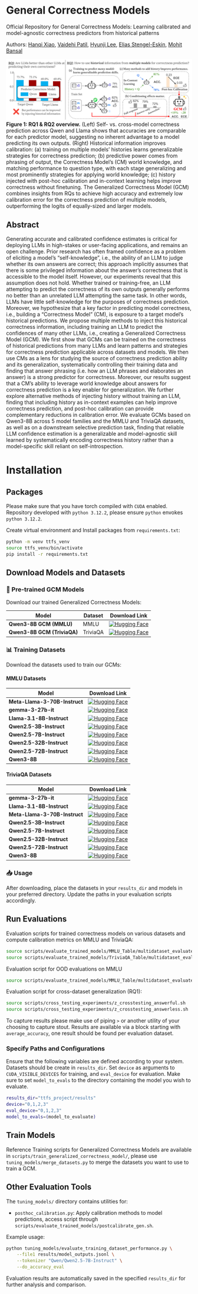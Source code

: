 # General Correctness Models 
Official Repository for General Correctness Models: Learning calibrated and model-agnostic correctness predictors from historical patterns

Authors: [Hanqi Xiao](https://hanqixiao.github.io/), [Vaidehi Patil](https://vaidehi99.github.io/#home), [Hyunji Lee](https://amy-hyunji.github.io/), [Elias Stengel-Eskin](https://esteng.github.io/), [Mohit Bansal](https://www.cs.unc.edu/~mbansal/)

![Your Image](images/final_fig1.png)
**Figure 1: RQ1 & RQ2 overview.** (Left) Self- vs. cross-model correctness prediction across Qwen and Llama shows that accuracies are comparable for each predictor model, suggesting no inherent advantage to a model predicting its own outputs. (Right) Historical information improves calibration: (a) training on multiple models’ histories learns generalizable strategies for correctness prediction; (b) predictive power comes from phrasing of output, the Correctness Model’s (CM) world knowledge, and matching performance to question type, with each stage generalizing and most prominently strategies for applying world knowledge; (c) history injected with post-hoc calibration and in-context learning helps improve correctness without finetuning. The Generalized Correctness Model (GCM) combines insights from RQs to achieve high accuracy and extremely low calibration error for the correctness prediction of multiple models, outperforming the logits of equally-sized and larger models.

## Abstract
Generating accurate and calibrated confidence estimates is critical for deploying LLMs in high-stakes or user-facing applications, and remains an open challenge. Prior research has often framed confidence as a problem of eliciting a model’s “self-knowledge”, i.e., the ability of an LLM to judge whether its own answers are correct; this approach implicitly assumes that there is some privileged information about the answer’s correctness that is accessible to the model itself. However, our experiments reveal that this assumption does not hold. Whether trained or training-free, an LLM attempting to predict the correctness of its own outputs generally performs no better than an unrelated LLM attempting the same task. In other words, LLMs have little self-knowledge for the purposes of correctness prediction. Moreover, we hypothesize that a key factor in predicting model correctness, i.e., building a “Correctness Model” (CM), is exposure to a target model’s historical predictions. We propose multiple methods to inject this historical correctness information, including training an LLM to predict the confidences of many other LLMs, i.e., creating a Generalized Correctness Model (GCM). We first show that GCMs can be trained on the correctness of historical predictions from many LLMs and learn patterns and strategies for correctness prediction applicable across datasets and models. We then use CMs as a lens for studying the source of correctness prediction ability and its generalization, systematically controlling their training data and finding that answer phrasing (i.e. how an LLM phrases and elaborates an answer) is a strong predictor for correctness. Moreover, our results suggest that a CM’s ability to leverage world knowledge about answers for correctness prediction is a key enabler for generalization. We further explore alternative methods of injecting history without training an LLM, finding that including history as in-context examples can help improve correctness prediction, and post-hoc calibration can provide complementary reductions in calibration error. We evaluate GCMs based on Qwen3-8B across 5 model families and the MMLU and TriviaQA datasets, as well as on a downstream selective prediction task, finding that reliable LLM confidence estimation is a generalizable and model-agnostic skill learned by systematically encoding correctness history rather than a model-specific skill reliant on self-introspection.

# Installation
## Packages
Please make sure that you have torch compiled with `CUDA` enabled. Repository developed with `python 3.12.2`, please ensure `python` envokes `python 3.12.2`.

Create virtual environment and Install packages from `requirements.txt`:
```bash
python -m venv ttfs_venv
source ttfs_venv/bin/activate
pip install -r requirements.txt
```

## Download Models and Datasets

### 🤗 Pre-trained GCM Models
Download our trained Generalized Correctness Models:

| Model | Dataset | Download Link |
|-------|---------|---------------|
| **Qwen3-8B GCM (MMLU)** | MMLU | [![Hugging Face](https://img.shields.io/badge/%F0%9F%A4%97%20Hugging%20Face-Qwen3--8B_GCM_MMLU-blue)](https://huggingface.co/Hanqix/Qwen3-8B_GCM_MMLU_lora_model) |
| **Qwen3-8B GCM (TriviaQA)** | TriviaQA | [![Hugging Face](https://img.shields.io/badge/%F0%9F%A4%97%20Hugging%20Face-Qwen3--8B_GCM_TriviaQA-blue)](https://huggingface.co/Hanqix/Qwen3-8B_GCM_TriviaQA_lora_model) |

### 📊 Training Datasets
Download the datasets used to train our GCMs:

#### MMLU Datasets
| Model | Download Link |
|-------|---------------|
| **Meta-Llama-3-70B-Instruct** | [![Hugging Face](https://img.shields.io/badge/%F0%9F%A4%97%20Hugging%20Face-GCM--dataset--Meta--Llama--3--70B--Instruct-blue)](https://huggingface.co/datasets/Hanqix/GCM-dataset-Meta-Llama-3-70B-Instruct) |
| **gemma-3-27b-it** | [![Hugging Face](https://img.shields.io/badge/%F0%9F%A4%97%20Hugging%20Face-GCM--dataset--gemma--3--27b--it-blue)](https://huggingface.co/datasets/Hanqix/GCM-dataset-gemma-3-27b-it) |
| **Llama-3.1-8B-Instruct** | [![Hugging Face](https://img.shields.io/badge/%F0%9F%A4%97%20Hugging%20Face-GCM--dataset--Llama--3.1--8B--Instruct-blue)](https://huggingface.co/datasets/Hanqix/GCM-dataset-Llama-3.1-8B-Instruct) |
| **Qwen2.5-3B-Instruct** | [![Hugging Face](https://img.shields.io/badge/%F0%9F%A4%97%20Hugging%20Face-GCM--dataset--Qwen2.5--3B--Instruct-blue)](https://huggingface.co/datasets/Hanqix/GCM-dataset-Qwen2.5-3B-Instruct) |
| **Qwen2.5-7B-Instruct** | [![Hugging Face](https://img.shields.io/badge/%F0%9F%A4%97%20Hugging%20Face-GCM--dataset--Qwen2.5--7B--Instruct-blue)](https://huggingface.co/datasets/Hanqix/GCM-dataset-Qwen2.5-7B-Instruct) |
| **Qwen2.5-32B-Instruct** | [![Hugging Face](https://img.shields.io/badge/%F0%9F%A4%97%20Hugging%20Face-GCM--dataset--Qwen2.5--32B--Instruct-blue)](https://huggingface.co/datasets/Hanqix/GCM-dataset-Qwen2.5-32B-Instruct) |
| **Qwen2.5-72B-Instruct** | [![Hugging Face](https://img.shields.io/badge/%F0%9F%A4%97%20Hugging%20Face-GCM--dataset--Qwen2.5--72B--Instruct-blue)](https://huggingface.co/datasets/Hanqix/GCM-dataset-Qwen2.5-72B-Instruct) |
| **Qwen3-8B** | [![Hugging Face](https://img.shields.io/badge/%F0%9F%A4%97%20Hugging%20Face-GCM--dataset--Qwen3--8B-blue)](https://huggingface.co/datasets/Hanqix/GCM-dataset-Qwen3-8B) |

#### TriviaQA Datasets
| Model | Download Link |
|-------|---------------|
| **gemma-3-27b-it** | [![Hugging Face](https://img.shields.io/badge/%F0%9F%A4%97%20Hugging%20Face-GCM--dataset--TriviaQA--gemma--3--27b--it-blue)](https://huggingface.co/datasets/Hanqix/GCM-dataset-TriviaQA_gemma-3-27b-it) |
| **Llama-3.1-8B-Instruct** | [![Hugging Face](https://img.shields.io/badge/%F0%9F%A4%97%20Hugging%20Face-GCM--dataset--TriviaQA--Llama--3.1--8B--Instruct-blue)](https://huggingface.co/datasets/Hanqix/GCM-dataset-TriviaQA_Llama-3.1-8B-Instruct) |
| **Meta-Llama-3-70B-Instruct** | [![Hugging Face](https://img.shields.io/badge/%F0%9F%A4%97%20Hugging%20Face-GCM--dataset--TriviaQA--Meta--Llama--3--70B--Instruct-blue)](https://huggingface.co/datasets/Hanqix/GCM-dataset-TriviaQA_Meta-Llama-3-70B-Instruct) |
| **Qwen2.5-3B-Instruct** | [![Hugging Face](https://img.shields.io/badge/%F0%9F%A4%97%20Hugging%20Face-GCM--dataset--TriviaQA--Qwen2.5--3B--Instruct-blue)](https://huggingface.co/datasets/Hanqix/GCM-dataset-TriviaQA_Qwen2.5-3B-Instruct) |
| **Qwen2.5-7B-Instruct** | [![Hugging Face](https://img.shields.io/badge/%F0%9F%A4%97%20Hugging%20Face-GCM--dataset--TriviaQA--Qwen2.5--7B--Instruct-blue)](https://huggingface.co/datasets/Hanqix/GCM-dataset-TriviaQA_Qwen2.5-7B-Instruct) |
| **Qwen2.5-32B-Instruct** | [![Hugging Face](https://img.shields.io/badge/%F0%9F%A4%97%20Hugging%20Face-GCM--dataset--TriviaQA--Qwen2.5--32B--Instruct-blue)](https://huggingface.co/datasets/Hanqix/GCM-dataset-TriviaQA_Qwen2.5-32B-Instruct) |
| **Qwen2.5-72B-Instruct** | [![Hugging Face](https://img.shields.io/badge/%F0%9F%A4%97%20Hugging%20Face-GCM--dataset--TriviaQA--Qwen2.5--72B--Instruct-blue)](https://huggingface.co/datasets/Hanqix/GCM-dataset-TriviaQA_Qwen2.5-72B-Instruct) |
| **Qwen3-8B** | [![Hugging Face](https://img.shields.io/badge/%F0%9F%A4%97%20Hugging%20Face-GCM--dataset--TriviaQA--Qwen3--8B-blue)](https://huggingface.co/datasets/Hanqix/GCM-dataset-TriviaQA_Qwen3-8B) |

### 📥 Usage
After downloading, place the datasets in your `results_dir` and models in your preferred directory. Update the paths in your evaluation scripts accordingly.

## Run Evaluations

Evaluation scripts for trained correctness models on various datasets and compute calibration metrics on MMLU and TriviaQA:
```bash
source scripts/evaluate_trained_models/MMLU_Table/multidataset_evaluate_on_id_k0_gen_on_all_datasets.sh
source scripts/evaluate_trained_models/TriviaQA_Table/multidataset_evaluate_on_id_k0_gen_on_all_datasets.sh
```
Evaluation script for OOD evaluations on MMLU
```bash
source scripts/evaluate_trained_models/MMLU_Table/multidataset_evaluate_on_ood_k0.sh
```
Evaluation script for cross-dataset generalization (RQ1):
```bash
source scripts/cross_testing_experiments/z_crosstesting_answerful.sh
source scripts/cross_testing_experiments/z_crosstesting_answerless.sh
```
To capture results please make use of piping `>` or another utility of your choosing to capture stout. Results are available via a block starting with `average_accuracy`, one result should be found per evaluation dataset.

### Specify Paths and Configurations
Ensure that the following variables are defined according to your system.
Datasets should be create in `results_dir`. Set `device` as arguments to `CUDA_VISIBLE_DEVICES` for training, and `eval_device` for evaluation. Make sure to set `model_to_evals` to the directory containing the model you wish to evaluate.

```bash
results_dir="ttfs_project/results"
device="0,1,2,3"
eval_device="0,1,2,3"
model_to_evals=(model_to_evaluate)
```

## Train Models
Reference Training scripts for Generalized Correctness Models are available in `scripts/train_generalized_correctness_model/`, please use `tuning_models/merge_datasets.py` to merge the datasets you want to use to train a GCM.

## Other Evaluation Tools
The `tuning_models/` directory contains utilities for:
- `posthoc_calibration.py`: Apply calibration methods to model predictions, access script through `scripts/evaluate_trained_models/postcalibrate_gen.sh`.

Example usage:
```bash
python tuning_models/evaluate_training_dataset_performance.py \
    --file1 results/model_outputs.jsonl \
    --tokenizer "Qwen/Qwen2.5-7B-Instruct" \
    --do_accuracy_eval
```

Evaluation results are automatically saved in the specified `results_dir` for further analysis and comparison.
